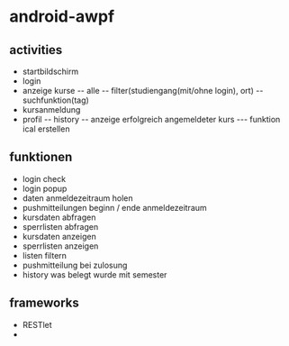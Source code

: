 # android-awpf

## activities
- startbildschirm 
- login
- anzeige kurse
 -- alle
 -- filter(studiengang(mit/ohne login), ort)
 -- suchfunktion(tag)
- kursanmeldung
- profil
 -- history
 -- anzeige erfolgreich angemeldeter kurs
  --- funktion ical erstellen

## funktionen

- login check
- login popup
- daten anmeldezeitraum holen
- pushmitteilungen beginn / ende anmeldezeitraum
- kursdaten abfragen
- sperrlisten abfragen
- kursdaten anzeigen
- sperrlisten anzeigen
- listen filtern
- pushmitteilung bei zulosung
- history was belegt wurde mit semester
## frameworks
- RESTlet
-